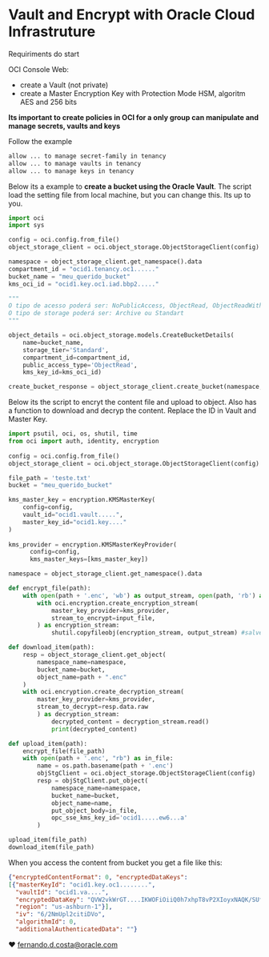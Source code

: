 # Vault and Encrypt with Oracle Cloud Infrastruture

Requiriments do start

OCI Console Web:

- create a Vault (not private)
- create a Master Encryption Key with Protection Mode HSM, algoritm AES and 256 bits

**Its important to create policies in OCI for a only group can manipulate and manage secrets, vaults and keys**

Follow the example

```bash
allow ... to manage secret-family in tenancy
allow ... to manage vaults in tenancy
allow ... to manage keys in tenancy
```

Below its a example to **create a bucket using the Oracle Vault**. 
The script load the setting file from local machine, but you can change this. Its up to you. 

```python
import oci
import sys

config = oci.config.from_file()
object_storage_client = oci.object_storage.ObjectStorageClient(config)

namespace = object_storage_client.get_namespace().data
compartment_id = "ocid1.tenancy.oc1......"
bucket_name = "meu_querido_bucket"
kms_oci_id = "ocid1.key.oc1.iad.bbp2....."

"""
O tipo de acesso poderá ser: NoPublicAccess, ObjectRead, ObjectReadWithoutList
O tipo de storage poderá ser: Archive ou Standart
"""

object_details = oci.object_storage.models.CreateBucketDetails(
    name=bucket_name, 
    storage_tier='Standard', 
    compartment_id=compartment_id, 
    public_access_type='ObjectRead', 
    kms_key_id=kms_oci_id)

create_bucket_response = object_storage_client.create_bucket(namespace, object_details)

```

Below its the script to encryt the content file and upload to object. Also has a function to download and decryp the content. Replace the ID in Vault and Master Key.

```python
import psutil, oci, os, shutil, time
from oci import auth, identity, encryption
 
config = oci.config.from_file()
object_storage_client = oci.object_storage.ObjectStorageClient(config)

file_path = 'teste.txt'
bucket = "meu_querido_bucket"

kms_master_key = encryption.KMSMasterKey(
    config=config,
    vault_id="ocid1.vault.....", 
    master_key_id="ocid1.key...." 
)
 
kms_provider = encryption.KMSMasterKeyProvider(
      config=config, 
      kms_master_keys=[kms_master_key])

namespace = object_storage_client.get_namespace().data

def encrypt_file(path):
    with open(path + '.enc', 'wb') as output_stream, open(path, 'rb') as input_file:
        with oci.encryption.create_encryption_stream(
            master_key_provider=kms_provider,
            stream_to_encrypt=input_file,
        ) as encryption_stream:
            shutil.copyfileobj(encryption_stream, output_stream) #salvei local p teste

def download_item(path):
    resp = object_storage_client.get_object(
        namespace_name=namespace, 
        bucket_name=bucket, 
        object_name=path + ".enc"
    )
    with oci.encryption.create_decryption_stream(
        master_key_provider=kms_provider,
        stream_to_decrypt=resp.data.raw
        ) as decryption_stream:
            decrypted_content = decryption_stream.read()
            print(decrypted_content)

def upload_item(path):
    encrypt_file(file_path)
    with open(path + '.enc', "rb") as in_file:
        name = os.path.basename(path + '.enc')
        objStgClient = oci.object_storage.ObjectStorageClient(config)
        resp = objStgClient.put_object(
            namespace_name=namespace, 
            bucket_name=bucket, 
            object_name=name, 
            put_object_body=in_file, 
            opc_sse_kms_key_id='ocid1.....ew6...a'
        )

upload_item(file_path)
download_item(file_path)
```

When you access the content from bucket you get a file like this:

```json
{"encryptedContentFormat": 0, "encryptedDataKeys": 
[{"masterKeyId": "ocid1.key.oc1........", 
  "vaultId": "ocid1.va....", 
  "encryptedDataKey": "QVW2vkWrGT....IKWOFiOiiQ0h7xhpT8vP2XIoyxNAQK/SUfdNAAAAAA=", 
  "region": "us-ashburn-1"}], 
  "iv": "6/2NmUpl2citiDVo", 
  "algorithmId": 0, 
  "additionalAuthenticatedData": ""}
```

❤️ fernando.d.costa@oracle.com
